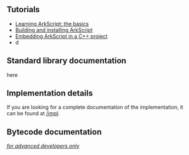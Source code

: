 ## Tutorials

* [Learning ArkScript: the basics](tutorials/basics.html)
* [Building and installing ArkScript](tutorials/building.html)
* [Embedding ArkScript in a C++ project](tutorials/embedding.html)
* d

## Standard library documentation

here

## Implementation details

If you are looking for a complete documentation of the implementation, it can be found at [/impl](/impl/index.html).

## Bytecode documentation

*[for advanced developers only](tutorials/bytecode.html)*